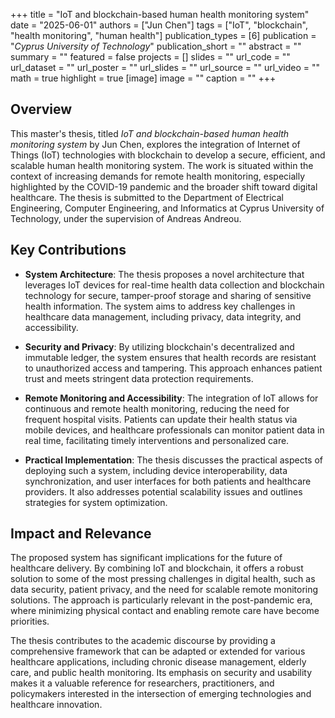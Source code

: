 +++
title = "IoT and blockchain-based human health monitoring system"
date = "2025-06-01"
authors = ["Jun Chen"]
tags = ["IoT", "blockchain", "health monitoring", "human health"]
publication_types = [6]
publication = "_Cyprus University of Technology_"
publication_short = ""
abstract = ""
summary = ""
featured = false
projects = []
slides = ""
url_code = ""
url_dataset = ""
url_poster = ""
url_slides = ""
url_source = ""
url_video = ""
math = true
highlight = true
[image]
image = ""
caption = ""
+++

## Overview

This master's thesis, titled *IoT and blockchain-based human health monitoring system* by Jun Chen, explores the integration of Internet of Things (IoT) technologies with blockchain to develop a secure, efficient, and scalable human health monitoring system. The work is situated within the context of increasing demands for remote health monitoring, especially highlighted by the COVID-19 pandemic and the broader shift toward digital healthcare. The thesis is submitted to the Department of Electrical Engineering, Computer Engineering, and Informatics at Cyprus University of Technology, under the supervision of Andreas Andreou.

## Key Contributions

- **System Architecture**: The thesis proposes a novel architecture that leverages IoT devices for real-time health data collection and blockchain technology for secure, tamper-proof storage and sharing of sensitive health information. The system aims to address key challenges in healthcare data management, including privacy, data integrity, and accessibility.

- **Security and Privacy**: By utilizing blockchain's decentralized and immutable ledger, the system ensures that health records are resistant to unauthorized access and tampering. This approach enhances patient trust and meets stringent data protection requirements.

- **Remote Monitoring and Accessibility**: The integration of IoT allows for continuous and remote health monitoring, reducing the need for frequent hospital visits. Patients can update their health status via mobile devices, and healthcare professionals can monitor patient data in real time, facilitating timely interventions and personalized care.

- **Practical Implementation**: The thesis discusses the practical aspects of deploying such a system, including device interoperability, data synchronization, and user interfaces for both patients and healthcare providers. It also addresses potential scalability issues and outlines strategies for system optimization.

## Impact and Relevance

The proposed system has significant implications for the future of healthcare delivery. By combining IoT and blockchain, it offers a robust solution to some of the most pressing challenges in digital health, such as data security, patient privacy, and the need for scalable remote monitoring solutions. The approach is particularly relevant in the post-pandemic era, where minimizing physical contact and enabling remote care have become priorities.

The thesis contributes to the academic discourse by providing a comprehensive framework that can be adapted or extended for various healthcare applications, including chronic disease management, elderly care, and public health monitoring. Its emphasis on security and usability makes it a valuable reference for researchers, practitioners, and policymakers interested in the intersection of emerging technologies and healthcare innovation.
